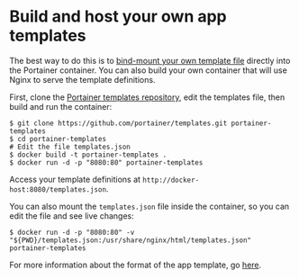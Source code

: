 # Build and host your own app templates

The best way to do this is to [bind-mount your own template file](../cli.md#use-your-own-templates) directly into the Portainer container. You can also build your own container that will use Nginx to serve the template definitions.

First, clone the [Portainer templates repository](https://github.com/portainer/templates), edit the templates file, then build and run the container:

```text
$ git clone https://github.com/portainer/templates.git portainer-templates
$ cd portainer-templates
# Edit the file templates.json
$ docker build -t portainer-templates .
$ docker run -d -p "8080:80" portainer-templates
```

Access your template definitions at `http://docker-host:8080/templates.json`.

You can also mount the `templates.json` file inside the container, so you can edit the file and see live changes:

```text
$ docker run -d -p "8080:80" -v "${PWD}/templates.json:/usr/share/nginx/html/templates.json" portainer-templates
```

For more information about the format of the app template, go [here](format.md).

